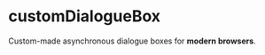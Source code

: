 customDialogueBox
===============

Custom-made asynchronous dialogue boxes for **modern browsers**.
